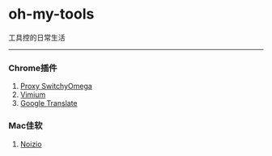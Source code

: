 # oh-my-tools
工具控的日常生活

---

### Chrome插件
1. [Proxy SwitchyOmega](https://chrome.google.com/webstore/detail/proxy-switchyomega/padekgcemlokbadohgkifijomclgjgif?hl=zh-CN)
2. [Vimium](https://chrome.google.com/webstore/detail/vimium/dbepggeogbaibhgnhhndojpepiihcmeb?utm_source=chrome-ntp-icon)
3. [Google Translate](https://chrome.google.com/webstore/detail/google-translate/aapbdbdomjkkjkaonfhkkikfgjllcleb?utm_source=chrome-ntp-icon)

### Mac佳软
1. [Noizio](http://noiz.io/)
